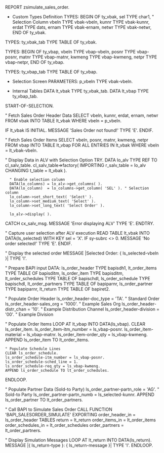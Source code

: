 REPORT zsimulate_sales_order.

* Custom Types Definition
TYPES: BEGIN OF ty_vbak,
         sel    TYPE char1, " Selection Column
         vbeln  TYPE vbak-vbeln,
         kunnr  TYPE vbak-kunnr,
         erdat  TYPE dats,
         ernam  TYPE vbak-ernam,
         netwr  TYPE vbak-netwr,
       END OF ty_vbak.

TYPES: ty_vbak_tab TYPE TABLE OF ty_vbak.

TYPES: BEGIN OF ty_vbap,
         vbeln  TYPE vbap-vbeln,
         posnr  TYPE vbap-posnr,
         matnr  TYPE vbap-matnr,
         kwmeng TYPE vbap-kwmeng,
         netpr  TYPE vbap-netpr,
       END OF ty_vbap.

TYPES: ty_vbap_tab TYPE TABLE OF ty_vbap.

* Selection Screen
PARAMETERS: p_vbeln TYPE vbak-vbeln.

* Internal Tables
DATA lt_vbak TYPE ty_vbak_tab.
DATA lt_vbap TYPE ty_vbap_tab.

START-OF-SELECTION.

  " Fetch Sales Order Header Data
  SELECT vbeln, kunnr, erdat, ernam, netwr
    FROM vbak
    INTO TABLE lt_vbak
    WHERE vbeln = p_vbeln.

  IF lt_vbak IS INITIAL.
    MESSAGE 'Sales Order not found!' TYPE 'E'.
  ENDIF.

  " Fetch Sales Order Items
  SELECT vbeln, posnr, matnr, kwmeng, netpr
    FROM vbap
    INTO TABLE lt_vbap
    FOR ALL ENTRIES IN lt_vbak
    WHERE vbeln = lt_vbak-vbeln.

  " Display Data in ALV with Selection Option
  TRY.
      DATA lo_alv TYPE REF TO cl_salv_table.
      cl_salv_table=>factory( IMPORTING r_salv_table = lo_alv CHANGING t_table = lt_vbak ).
      
      " Enable selection column
      DATA(lo_columns) = lo_alv->get_columns( ).
      DATA(lo_column)  = lo_columns->get_column( 'SEL' ). " Selection column
      lo_column->set_short_text( 'Select' ).
      lo_column->set_medium_text( 'Select' ).
      lo_column->set_long_text( 'Select Order' ).

      lo_alv->display( ).

  CATCH cx_salv_msg.
      MESSAGE 'Error displaying ALV' TYPE 'E'.
  ENDTRY.

  " Capture user selection after ALV execution
  READ TABLE lt_vbak INTO DATA(ls_selected) WITH KEY sel = 'X'.
  IF sy-subrc <> 0.
    MESSAGE 'No order selected!' TYPE 'E'.
  ENDIF.

  " Display the selected order
  MESSAGE |Selected Order: { ls_selected-vbeln }| TYPE 'I'.

  " Prepare BAPI input
  DATA: ls_order_header    TYPE bapisdh1,
        lt_order_items     TYPE TABLE OF bapisditm,
        ls_order_item      TYPE bapisditm,
        lt_order_schedules TYPE TABLE OF bapischdl,
        ls_order_schedule  TYPE bapischdl,
        lt_order_partners  TYPE TABLE OF bapiparnr,
        ls_order_partner   TYPE bapiparnr,
        lt_return          TYPE TABLE OF bapiret2.

  " Populate Order Header
  ls_order_header-doc_type = 'TA'. " Standard Order
  ls_order_header-sales_org = '1000'. " Example Sales Org
  ls_order_header-distr_chan = '10'. " Example Distribution Channel
  ls_order_header-division = '00'. " Example Division

  " Populate Order Items
  LOOP AT lt_vbap INTO DATA(ls_vbap).
    CLEAR ls_order_item.
    ls_order_item-itm_number = ls_vbap-posnr.
    ls_order_item-material = ls_vbap-matnr.
    ls_order_item-order_qty = ls_vbap-kwmeng.
    APPEND ls_order_item TO lt_order_items.

    " Populate Schedule Lines
    CLEAR ls_order_schedule.
    ls_order_schedule-itm_number = ls_vbap-posnr.
    ls_order_schedule-sched_line = 1.
    ls_order_schedule-req_qty = ls_vbap-kwmeng.
    APPEND ls_order_schedule TO lt_order_schedules.
  ENDLOOP.

  " Populate Partner Data (Sold-to Party)
  ls_order_partner-partn_role = 'AG'. " Sold-to Party
  ls_order_partner-partn_numb = ls_selected-kunnr.
  APPEND ls_order_partner TO lt_order_partners.

  " Call BAPI to Simulate Sales Order
  CALL FUNCTION 'BAPI_SALESORDER_SIMULATE'
    EXPORTING
      order_header_in    = ls_order_header
    TABLES
      return             = lt_return
      order_items_in     = lt_order_items
      order_schedules_in = lt_order_schedules
      order_partners     = lt_order_partners.

  " Display Simulation Messages
  LOOP AT lt_return INTO DATA(ls_return).
    MESSAGE |{ ls_return-type }: { ls_return-message }| TYPE 'I'.
  ENDLOOP.